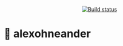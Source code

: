 <p align="center">
    <a href="CONTRIBUTING.md#pull-requests">
        <img src="https://git.dev-null.rocks/alexohneander/alexohneander-zola/actions/workflows/demo.yaml/badge.svg?branch=main" alt="Build status"></a>
</p>

# 🌱 alexohneander
